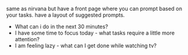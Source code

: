 same as nirvana but have a front page where you can prompt based on your tasks. have a layout of suggested prompts.

- What can i do in the next 30 minutes?
- I have some time to focus today - what tasks require a little more attention?
- I am feeling lazy - what can I get done while watching tv?